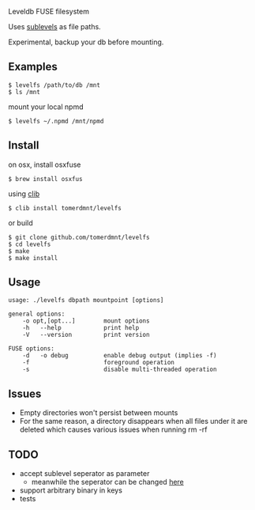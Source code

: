 
Leveldb FUSE filesystem

Uses [sublevels](https://github.com/dominictarr/level-sublevel) as file paths.

Experimental, backup your db before mounting.

## Examples

```
$ levelfs /path/to/db /mnt
$ ls /mnt
```

mount your local npmd

```
$ levelfs ~/.npmd /mnt/npmd
```

## Install

on osx, install osxfuse
```
$ brew install osxfus
```

using [clib](https://github.com/clibs/clib)
```
$ clib install tomerdmnt/levelfs
```

or build
```
$ git clone github.com/tomerdmnt/levelfs
$ cd levelfs
$ make
$ make install
```

## Usage

```
usage: ./levelfs dbpath mountpoint [options]

general options:
    -o opt,[opt...]        mount options
    -h   --help            print help
    -V   --version         print version

FUSE options:
    -d   -o debug          enable debug output (implies -f)
    -f                     foreground operation
    -s                     disable multi-threaded operation
```

## Issues
- Empty directories won't persist between mounts
- For the same reason, a directory disappears when all files under it are deleted which causes various issues when running rm -rf

## TODO

- accept sublevel seperator as parameter
  - meanwhile the seperator can be changed [here](src/path.c#L8-L9)
- support arbitrary binary in keys
- tests

